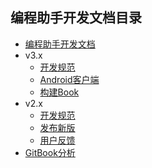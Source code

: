 编程助手开发文档目录
------

- [编程助手开发文档](../README.md)
- v3.x
    - [开发规范](v3/draft.md)
    - [Android客户端](v3/android.md)
    - [构建Book](v3/book.md)
- v2.x
    - [开发规范](v2/draft.md)
    - [发布新版](v2/md-release.md)
    - [用户反馈](v2/feedback.md)
- [GitBook分析](gitbook/README.md)
